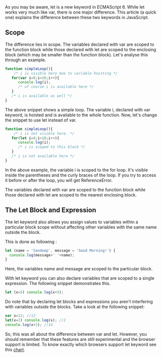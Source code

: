 
As you may be aware, let is a new keyword in ECMAScript 6. While let works very much like var, there is one major difference. This article (a quick one) explains the difference between these two keywords in JavaScript.

## Scope
The difference lies in scope. The variables declared with var are scoped to the function block while those declared with let are scoped to the enclosing block (which may be smaller than the function block). Let's analyse this through an example.

```javascript
function simpleLoop(){
	/* i is visible here due to variable hoisting */
   for(var i=0;i<10;i++){
	  console.log(i);
	  /* of course i is available here */
   }
   /* i is available as well */
}
```

The above snippet shows a simple loop. The variable i, declared with var keyword, is hoisted and is available to the whole function. Now, let's change the snippet to use let instead of var.

```javascript
function simpleLoop(){
	/* i is not visible here. */
   for(let i=0;i<10;i++){
	  console.log(i);
	  /* i is scoped to this block */
   }
   /* i is not available here */
}
```

In the above example, the variable i is scoped to the for loop. It's visible inside the parentheses and the curly braces of the loop. If you try to access it before or after the loop, you will get ReferenceError.

The variables declared with var are scoped to the function block while those declared with let are scoped to the nearest enclosing block.

## The Let Block and Expression
The let keyword also allows you assign values to variables within a particular block scope without affecting other variables with the same name outside the block.

This is done as following :
```javascript
let (name = 'Sandeep', message = 'Good Morning!') {
  console.log(message+' '+name);
}
```
Here, the variables name and message are scoped to the particular block.

With let keyword you can also declare variables that are scoped to a single expression. The following snippet demonstrates this.

```javascript
let (x=5) console.log(x+5);
```

Do note that by declaring let blocks and expressions you aren't interfering with variables outside the blocks. Take a look at the following snippet:
```javascript
var x=12; //12
let(x=2) console.log(x); //2
console.log(x+2); //14
```
So, this was all about the difference between var and let. However, you should remember that these features are still experimental and the browser support is limited. To know exactly which browsers support let keyword see this [chart](http://kangax.github.io/compat-table/es6/).
